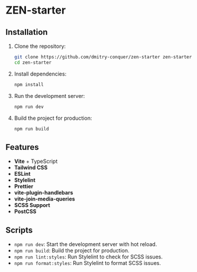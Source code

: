 # ZEN-starter

## Installation

1. Clone the repository:

   ```bash
   git clone https://github.com/dmitry-conquer/zen-starter zen-starter
   cd zen-starter
   ```

2. Install dependencies:

   ```bash
   npm install
   ```

3. Run the development server:

   ```bash
   npm run dev
   ```

4. Build the project for production:

   ```bash
   npm run build
   ```

## Features

- **Vite** + TypeScript
- **Tailwind CSS**
- **ESLint**
- **Stylelint**
- **Prettier**
- **vite-plugin-handlebars**
- **vite-join-media-queries**
- **SCSS Support**
- **PostCSS**

## Scripts

- `npm run dev`: Start the development server with hot reload.
- `npm run build`: Build the project for production.
- `npm run lint:styles`: Run Stylelint to check for SCSS issues.
- `npm run format:styles`: Run Stylelint to format SCSS issues.
